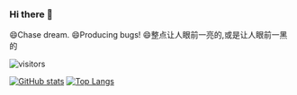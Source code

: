 ### Hi there 👋

<!--
**DreamingCats/DreamingCats** is a ✨ _special_ ✨ repository because its `README.md` (this file) appears on your GitHub profile.

Here are some ideas to get you started:

- 🔭 I’m currently working on ...
- 🌱 I’m currently learning ...
- 👯 I’m looking to collaborate on ...
- 🤔 I’m looking for help with ...
- 💬 Ask me about ...
- 📫 How to reach me: ...
- 😄 Pronouns: ...
- ⚡ Fun fact: ...
-->

😄Chase dream. 
😄Producing bugs!
😄整点让人眼前一亮的,或是让人眼前一黑的

![visitors](https://visitor-badge.laobi.icu/badge?page_id=DreamingCats.DreamingCats)

[![GitHub stats](https://github-readme-stats.vercel.app/api?username=dreamingcats&count_private=true)](https://github.com/anuraghazra/github-readme-stats)
[![Top Langs](https://github-readme-stats.vercel.app/api/top-langs/?username=dreamingcats&layout=compact)](https://github.com/anuraghazra/github-readme-stats)
